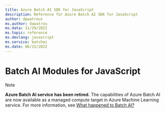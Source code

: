 ```yaml
---
title: Azure Batch AI SDK for JavaScript
description: Reference for Azure Batch AI SDK for JavaScript
author: dpwatrous
ms.author: dawatrou
ms.data: 11/29/2022
ms.topic: reference
ms.devlang: javascript
ms.service: batchai
ms.date: 06/15/2022
---
```

# Batch AI Modules for JavaScript

>[!NOTE]
>**Azure Batch AI service has been retired.** The capabilities of Azure Batch AI are now available as a managed compute target in Azure Machine Learning service. For more information, see [What happened to Batch AI?](https://aka.ms/batchai-retirement)